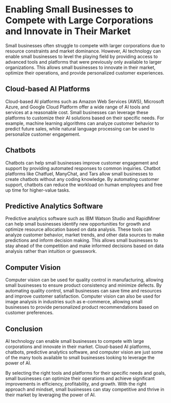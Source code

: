 Enabling Small Businesses to Compete with Large Corporations and Innovate in Their Market
=======================================================================================================================================================

Small businesses often struggle to compete with larger corporations due to resource constraints and market dominance. However, AI technology can enable small businesses to level the playing field by providing access to advanced tools and platforms that were previously only available to larger organizations. This allows small businesses to innovate in their market, optimize their operations, and provide personalized customer experiences.

Cloud-based AI Platforms
------------------------

Cloud-based AI platforms such as Amazon Web Services (AWS), Microsoft Azure, and Google Cloud Platform offer a wide range of AI tools and services at a reasonable cost. Small businesses can leverage these platforms to customize their AI solutions based on their specific needs. For example, machine learning algorithms can analyze customer behavior to predict future sales, while natural language processing can be used to personalize customer engagement.

Chatbots
--------

Chatbots can help small businesses improve customer engagement and support by providing automated responses to common inquiries. Chatbot platforms like Chatfuel, ManyChat, and Tars allow small businesses to create chatbots without any coding knowledge. By automating customer support, chatbots can reduce the workload on human employees and free up time for higher-value tasks.

Predictive Analytics Software
-----------------------------

Predictive analytics software such as IBM Watson Studio and RapidMiner can help small businesses identify new opportunities for growth and optimize resource allocation based on data analysis. These tools can analyze customer behavior, market trends, and other data sources to make predictions and inform decision making. This allows small businesses to stay ahead of the competition and make informed decisions based on data analysis rather than intuition or guesswork.

Computer Vision
---------------

Computer vision can be used for quality control in manufacturing, allowing small businesses to ensure product consistency and minimize defects. By automating quality control, small businesses can save time and resources and improve customer satisfaction. Computer vision can also be used for image analysis in industries such as e-commerce, allowing small businesses to provide personalized product recommendations based on customer preferences.

Conclusion
----------

AI technology can enable small businesses to compete with large corporations and innovate in their market. Cloud-based AI platforms, chatbots, predictive analytics software, and computer vision are just some of the many tools available to small businesses looking to leverage the power of AI.

By selecting the right tools and platforms for their specific needs and goals, small businesses can optimize their operations and achieve significant improvements in efficiency, profitability, and growth. With the right approach and mindset, small businesses can stay competitive and thrive in their market by leveraging the power of AI.
